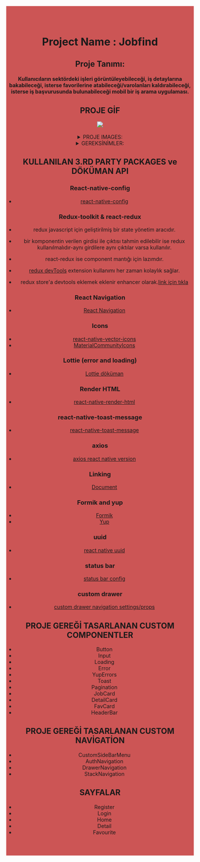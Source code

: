 <!Doctype html>
<head>
</head>
<body>
<div style="background-color:#c55;text-align:center; vertical-align: middle; padding:40px 0;">

# Project Name : Jobfind

## Proje Tanımı:

#### Kullanıcıların sektördeki işleri görüntüleyebileceği, iş detaylarına bakabileceği, isterse favorilerine atabileceği/varolanları kaldırabileceği, isterse iş başvurusunda bulunabileceği mobil bir iş arama uygulaması.

## PROJE GİF

![](./media/jobfind.gif)

<details><summary>PROJE IMAGES:</summary>
<p>

  #### Register Page

<p float="left">
  <img src="./media/jodfind_1_1_register.png" alt="drawing" width="200"/>
  <img src="./media/jodfind_1_2_register.png" alt="drawing" width="200"/>
  <img src="./media/jodfind_1_3_register.png" alt="drawing" width="200"/>
</p>


#### Login Page

<p float="left">
  <img src="./media/jodfind_2_login.png" alt="drawing" width="200"/>
  <img src="./media/jodfind_3_logindolu.png" alt="drawing" width="200"/>
  <img src="./media/jodfind_2_login_toast.png" alt="drawing" width="200"/>
</p>

#### Home Page

<p float="left">
  <img src="./media/jodfind_4_home.png" alt="drawing" width="200"/>
  <img src="./media/jodfind_4_home_loading.png" alt="drawing" width="200"/>
  <img src="./media/jodfind_4_home_full.png" alt="drawing" width="200"/>
</p>

#### Drawer Page

<p float="left">
  <img src="./media/jodfind_5_drawer.png" alt="drawing" width="200"/>
</p>

#### Favorite Page

<p float="left">
  <img src="./media/jodfind_6_fav_emty.png" alt="drawing" width="200"/>
  <img src="./media/jodfind_6_2_fav_dolu.png" alt="drawing" width="200"/>
  <img src="./media/jodfind_6_3_fav_remove.png" alt="drawing" width="200"/>
</p>

#### Detail Page

<p float="left">
  <img src="./media/jodfind_7_detail_begin.png" alt="drawing" width="200"/>
  <img src="./media/jodfind_7_detail_last.png" alt="drawing" width="200"/>
</p>

#### Submit - Github - Linkedin

<p float="left">
  <img src="./media/jodfind_8_submit.png" alt="drawing" width="200"/>
  <img src="./media/jodfind_9_github.png" alt="drawing" width="200"/>
  <img src="./media/jodfind_10_linkedin.png" alt="drawing" width="200"/>
</p>


</p>
</details>

<details><summary>GEREKSİNİMLER:</summary>
<p>


- Kullancılar sisteme kayıt olabilecek
- Kullanıcılar sisteme giriş yapabilecek
- Kullanıcılar işleri görüntüleyebilecek
- Kullancılar iş detaylarına bakabilecek
- Kullanıcılar isterlerse favorilere atabilecek
- Kullanıcılar favorilerinde varolan işleri kaldırabilecek
- Kullanıcılar iş başvurusunda bulunabilecek

## AKTÖRLER VE AKSİYONLAR

### KULLANICI

- Kayıt olma
- Giriş yapma
- İşleri görüntüleyebilme
- İşlerin detaylarını görüntüleyebilme
- İşleri favoriye atabilme
- Favorideki işleri kaldırabilme
- İşlere başvuru yapabilme

## ADIM ADIM GÖSTERİM

#### 1) Kayıt Oluşturma

Tanım: Kullanıcı kayıt oluşturma sayfasından sisteme kayıt olabilir.

| Olumlu Durum : Kullanıcının hesabının oluşturulması. |
| ---------------------------------------------------- |
| 1. Kullanıcı kayıt oluşturma ekranına gider.         |
| 2. Kullanıcı adı alanını doldurur.                   |
| 3. Kullanıcı soyadı alanını doldurur.                |
| 4. Kullanıcı şifre alanını doldurur.                 |
| 5. Kullanıcı e-mail alanını doldurur.                |
| 6. Kullanıcı Register butonuna tıklar.               |
| 7. Girilen bilgiler kontrol edilir.                  |
| 8. Girilen bilgiler sisteme gönderilir.              |
| 9. Sistemden onay gelir.                             |
| 10. Kullanıcı Giriş Yapma sayfasına gönderilir.      |

| Olumsuz Durum 1: Kullanıcı geçersiz bilgiler girebilir.      |
| ------------------------------------------------------------ |
| 1. Kullanıcı kayıt oluşturma ekranına gider.                 |
| 2. Kullanıcı adı alanını doldurur.                           |
| 3. Kullanıcı adı 3 karakterden kısa olursa uyarı gösterilir. |
| 4. Kullanıcı soyadı alanını doldurur.                        |
| 5. Kullanıcı soyadı 3 karakten kısa olursa uyarı gösterilir. |
| 6. Kullanıcı şifre alanını doldurur.                         |
| 7. Kullanıcı şifre 4 karakterden az olursa uyarı gösterilir. |
| 8. Kullanıcı e-mail alanını doldurur.                        |
| 9. Kullanıcı geçersiz e-mail olduğu sürece uyarı gösterilir. |
| 10. Kullanıcı Register butonuna tıklar.                      |
| 11. Girilen bilgiler kontrol edilir.                         |
| 12. Girilen bilgiler sisteme gönderilir.                     |
| 13. Sistemden onay gelir.                                    |
| 14. Kullanıcı Giriş Yapma sayfasına gönderilir.              |

| Olumsuz Durum 2: Kullanıcı varolan kullanıcı bilgileri girebilir. |
| ----------------------------------------------------------------- |
| 1. Kullanıcı kayıt oluşturma ekranına gider.                      |
| 2. Kullanıcı adı alanını doldurur.                                |
| 3. Kullanıcı adı 3 karakterden kısa olursa uyarı gösterilir.      |
| 4. Kullanıcı soyadı alanını doldurur.                             |
| 5. Kullanıcı soyadı 3 karakten kısa olursa uyarı gösterilir.      |
| 6. Kullanıcı şifre alanını doldurur.                              |
| 7. Kullanıcı şifre 4 karakterden az olursa uyarı gösterilir.      |
| 8. Kullanıcı e-mail alanını doldurur.                             |
| 9. Kullanıcı geçersiz e-mail olduğu sürece uyarı gösterilir.      |
| 10. Kullanıcı Register butonuna tıklar.                           |
| 11. Girilen bilgiler kontrol edilir.                              |
| 12. Girilen bilgiler sisteme gönderilir.                          |
| 13. Girilen bilgiler sistemde kayıtlı ise uyarı gösterilir.       |
| 14. Kullanıcı Giriş Yapma sayfasına yönlendirilir.                |

#### 2) Giriş Yapma

Tanım: Kullanıcı sistemde kayıtlı e-posta adresi ve şifresi ile sisteme giriş yapar.

| Olumlu Durum                                     |
| ------------------------------------------------ |
| 1. Kullanıcı giriş yapma sayfasına tıklar.       |
| 2. Kullanıcı e-posta alanını doldurur.           |
| 3. Kullanıcı şifre alanını doldurur.             |
| 4. Kullanıcı Login butonuna tıklar.              |
| 5. Kullanıcı bilgileri sisteme gönderilir.       |
| 6. Girilen bilgiler kontrol edilir.              |
| 7. Kullanıcıya Giriş başarılı mesajı gönderilir. |
| 8. Kullanıcı ana sayfaya yönlendirilir.          |

#### 3) İşleri Görüntüleyebilme

Tanım: Kullanıcı işlerin tamamını görüntüler.

| Olumlu Durum                                               |
| ---------------------------------------------------------- |
| 1. Kullanıcı giriş yaptıktan sonra anasayfaya yönlendirir. |
| 2. Kullanıcı sistemde kayıtlı işlerin tamamını görüntüler. |

#### 4) İşlerin detaylarını görüntüleyebilme

Tanım: Kullanıcı işlerin detaylarını görüntüler.

| Olumlu Durum                                   |
| ---------------------------------------------- |
| 1. Kullanıcı iş kartının üzerine tıklar.       |
| 2. Kullanıcı iş detay sayfasına yönlendirilir. |
| 3. Kullanıcı işin detaylarını görüntüler.      |

#### 5) Favorilere ekleme

Tanım: Kullanıcı sistemde kayıtlı bir işi favorilerine ekler.

| Olumlu Durum                                                                      |
| --------------------------------------------------------------------------------- |
| 1. Kullanıcı Favori butonuna tıklar                                               |
| 2. Kullanıcının favori isteği sisteme gönderilir.                                 |
| 3. Sistemden olumlu cevap alınır.                                                 |
| 4. Kullanıcıya favoriye ekleme işleminin başarılı olduğuna dair mesaj gösterilir. |

#### 6) Favorilerde olan işleri kaldırma

Tanım: Kullanıcı favorilerinde kayıtlı bir işi favorilerinden kaldırır.

| Olumlu Durum                                                                 |
| ---------------------------------------------------------------------------- |
| 1. Kullanıcı Remove butonuna tıklar                                          |
| 2. Kullanıcının favoriden kaldırma isteği sisteme gönderilir.                |
| 3. Sistemden olumlu cevap alınır.                                            |
| 4. Kullanıcıya kaldırılma işleminin başarılı olduğuna dair mesaj gösterilir. |

#### 7) İşe Başvuru yapma

Tanım: Kullanıcı sistemde kayıtlı bir işe başvuru yapar.

| Olumlu Durum                                            |
| ------------------------------------------------------- |
| 1. Kullanıcı İşe Başvur butonuna tıklar                 |
| 2. Kullanıcının işe başvurma isteği sisteme gönderilir. |
| 3. Sistemden olumlu cevap alınır.                       |
| 4. Kullanıcı iş başvuru sayfasına yönlendirilir.        |


</p>
</details>

<!-- ## EKRAN TASARIMLARI -->

## KULLANILAN 3.RD PARTY PACKAGES ve DÖKÜMAN API

### React-native-config

- [react-native-config](https://www.npmjs.com/package/react-native-config)

### Redux-toolkit & react-redux

- redux javascript için geliştirilmiş bir state yönetim aracıdır.
- bir komponentin verilen girdisi ile çıktısı tahmin edilebilir ise redux kullanılmalıdır-aynı girdilere aynı çıktılar varsa kullanılır.
- react-redux ise component mantığı için lazımdır.
- [redux devTools](https://chrome.google.com/webstore/detail/redux-devtools/lmhkpmbekcpmknklioeibfkpmmfibljd) extension kullanımı her zaman kolaylık sağlar.

- redux store'a devtools eklemek eklenir enhancer olarak.[link için tıkla](https://www.npmjs.com/package/@redux-devtools/extension)

### React Navigation

- [
  React Navigation](https://reactnavigation.org/docs/getting-started)

### Icons

- [react-native-vector-icons](https://github.com/oblador/react-native-vector-icons#android)
- [MaterialCommunityIcons](https://materialdesignicons.com/)

### Lottie (error and loading)

- [Lottie döküman](https://www.npmjs.com/package/lottie-react-native)

### Render HTML

- [react-native-render-html](https://www.npmjs.com/package/react-native-render-html)

### react-native-toast-message

- [react-native-toast-message](https://github.com/calintamas/react-native-toast-message/blob/main/docs/quick-start.md)

### axios

- [ axios react native version](https://www.npmjs.com/package/axios/v/0.26.0)

### Linking

- [Document](https://reactnative.dev/docs/linking)

### Formik and yup

- [Formik](https://formik.org/docs/overview)
- [Yup](https://www.npmjs.com/package/yup)

### uuid

- [react native uuid](https://www.npmjs.com/package/react-native-uuid)

### status bar

- [status bar config](https://reactnavigation.org/docs/status-bar/#stack)

### custom drawer

- [custom drawer navigation settings/props](https://reactnavigation.org/docs/drawer-navigator/)

## PROJE GEREĞİ TASARLANAN CUSTOM COMPONENTLER

- Button
- Input
- Loading
- Error
- YupErrors
- Toast
- Pagination
- JobCard
- DetailCard
- FavCard
- HeaderBar

## PROJE GEREĞİ TASARLANAN CUSTOM NAVİGATİON

- CustomSideBarMenu
- AuthNavigation
- DrawerNavigation
- StackNavigation

## SAYFALAR

- Register
- Login
- Home
- Detail
- Favourite

</div>
</body>
</!Doctype>